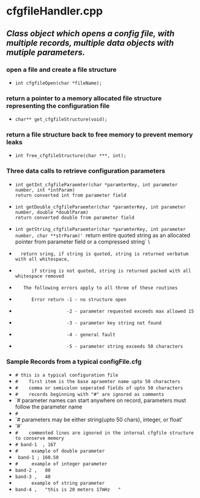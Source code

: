 # cfgfileHandler.cpp

## *Class object which opens a config file, with multiple records, multiple data objects with mutiple parameters.*

### open a file and create a file structure
- `int cfgfileOpen(char *fileName);`

### return a pointer to a memory allocated file structure representing the configuration file 
- `char** get_cfgfileStructure(void);`

### return a file structure back to free memory to prevent memory leaks
- `int free_cfgfileStructure(char ***, int);`

### Three data calls to retrieve configuration parameters
- `int getInt_cfgfileParaemter(char *paramterKey, int parameter number, int *intParam)` \
      `return converted int from parameter field`
- `int getDouble_cfgfileParaemter(char *paramterKey, int parameter number, double *doublParam)` \
     `return converted double from parameter field`
- `int getString_cfgfileParaemter(char *paramterKey, int parameter number, char **strParam)'
     `return entire quoted string as an allocated pointer from parameter field or a compressed string` \

- `   return sring, if string is quoted, string is returned verbatum with all whitespace,  `
- `      if string is not quoted, string is returned packed with all whitespace removed`

- `   The following errors apply to all three of these routines`
- `      Error return -1 - no structure open`
- `                   -2 - parameter requested exceeds max allowed 15`
- `                   -3 - parameter key string not found`
- `                   -4 - general fault`
- `                   -5 - parameter string exceeds 50 characters`
 
### Sample Records from a typical configFile.cfg
- `# this is a typical configuration file`
- `#    first item is the base apraemter name upto 50 characters`
- `#    comma or semicolon seperated fields of upto 50 characters`
- `#    records beginning with "#" are ignored as comments`
- `#    parameter names can start anywhere on record, parameters must follow the parameter name
- `#`
- `#    parameters may be either string(upto 50 chars), integer, or float'
- '#`
- `#    commented lines are ignored in the internal cfgfile structure to conserve memory`
- `# band-1  , 167`
- `#     example of double parameter`
- ` band-1 ; 160.50`
- `#     example of integer parameter`
- `band-2 ,   80`
- `band-3 ,   40`
- `      example of string parameter`
- `band-4 ,   "this is 20 meters 17mHz   "`

